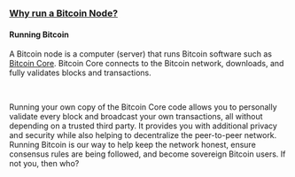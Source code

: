 ### [Why run a Bitcoin Node?](#intermediate-why-run-a-bitcoin-node)

<h4 class="text-2xl pb-4 text-[#f7931a] font-semibold">Running Bitcoin</h4>

A Bitcoin node is a computer (server) that runs Bitcoin software such as 
<a class="text-[#8cb4ff] underline-offset-auto font-semibold" href="https://github.com/bitcoin/bitcoin" target="_blank" rel="noopener noreferrer">Bitcoin Core</a>. 
Bitcoin Core connects to the Bitcoin network, downloads, and fully validates blocks and transactions.

<br>

Running your own copy of the Bitcoin Core code allows you to personally validate 
every block and broadcast your own transactions, all without depending on a trusted third party. 
It provides you with additional privacy and security while also helping to decentralize the peer-to-peer network. 
Running Bitcoin is our way to help keep the network honest, ensure consensus rules are being followed, and become sovereign Bitcoin users. If not you, then who?


